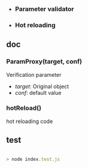 

 * ### Parameter validator
 * ### Hot reloading



## doc


### ParamProxy(target, conf)

Verification parameter
* *target*: Original object
* *conf*: default value

### hotReload()
hot reloading code


## test

 ```javascript

 > node index.test.js

 ```
